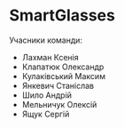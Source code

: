 # SmartGlasses

Учасники команди:

- Лахман Ксенія
- Клапатюк Олександр
- Кулаківський Максим
- Янкевич Станіслав
- Шило Андрій 
- Мельничук Олексій
- Ящук Сергій

